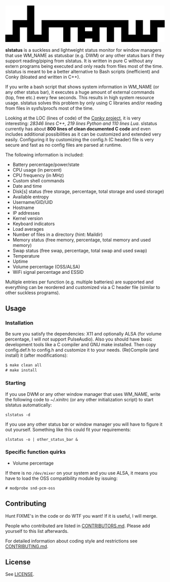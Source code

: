![slstatus](slstatus.png)

**slstatus** is a suckless and lightweight status monitor for window managers that use WM_NAME as statusbar (e.g. DWM) or any other status bars if they support reading/piping from slstatus. It is written in pure C without any extern programs being executed and only reads from files most of the time. slstatus is meant to be a better alternative to Bash scripts (inefficient) and Conky (bloated and written in C++).

If you write a bash script that shows system information in WM_NAME (or any other status bar), it executes a huge amount of external commands (top, free etc.) every few seconds. This results in high system resource usage. slstatus solves this problem by only using C libraries and/or reading from files in sysfs/procfs most of the time.

Looking at the LOC (lines of code) of the [Conky project](https://github.com/brndnmtthws/conky), it is very interesting: *28346 lines C++, 219 lines Python and 110 lines Lua*. slstatus currently has about **800 lines of clean documented C code** and even includes additional possibilities as it can be customized and extended very easily. Configuring it by customizing the config.h (C header) file is very secure and fast as no config files are parsed at runtime.

The following information is included:

- Battery percentage/power/state
- CPU usage (in percent)
- CPU frequency (in MHz)
- Custom shell commands
- Date and time
- Disk[s] status (free storage, percentage, total storage and used storage)
- Available entropy
- Username/GID/UID
- Hostname
- IP addresses
- Kernel version
- Keyboard indicators
- Load averages
- Number of files in a directory (hint: Maildir)
- Memory status (free memory, percentage, total memory and used memory)
- Swap status (free swap, percentage, total swap and used swap)
- Temperature
- Uptime
- Volume percentage (OSS/ALSA)
- WiFi signal percentage and ESSID

Multiple entries per function (e.g. multiple batteries) are supported and everything can be reordered and customized via a C header file (similar to other suckless programs).

## Usage

### Installation

Be sure you satisfy the dependencies: X11 and optionally ALSA (for volume percentage, I will *not* support PulseAudio).
Also you should have basic development tools like a C compiler and GNU make installed.
Then copy config.def.h to config.h and customize it to your needs.
(Re)Compile (and install) it (after modifications):

	$ make clean all
	# make install

### Starting

If you use DWM or any other window manager that uses WM_NAME, write the following code to ~/.xinitrc (or any other initialization script) to start slstatus automatically:

	slstatus -d

If you use any other status bar or window manager you will have to figure it out yourself. Something like this could fit your requirements:

	slstatus -o | other_status_bar &

### Specific function quirks

- Volume percentage

If there is no `/dev/mixer` on your system and you use ALSA, it means you have to load the OSS compatibility module by issuing:

```
# modprobe snd-pcm-oss
```

## Contributing

Hunt FIXME's in the code or do WTF you want! If it is useful, I will merge.

People who contributed are listed in [CONTRIBUTORS.md](CONTRIBUTORS.md). Please add yourself to this list afterwards.

For detailed information about coding style and restrictions see [CONTRIBUTING.md](CONTRIBUTING.md).

## License

See [LICENSE](LICENSE).
